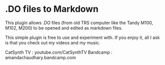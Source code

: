 # .DO files to Markdown

This plugin allows .DO files (from old TRS computer like the Tandy M100, M102, M200) to be opened and edited as markdown files.


This simple plugin is free to use and experiment with.  If you enjoy it, all I ask is that you check out my videos and my music.

CatSynth TV : youtube.com/CatSynthTV
Bandcamp : amandachaudhary.bandcamp.com

